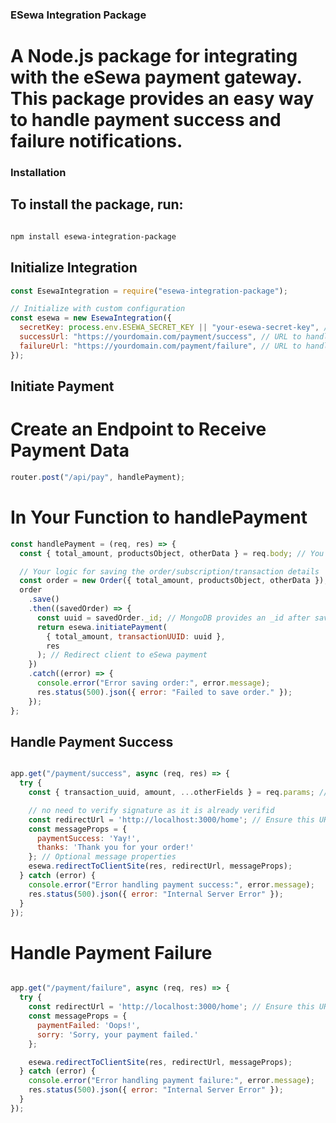 ### ESewa Integration Package

# A Node.js package for integrating with the eSewa payment gateway. This package provides an easy way to handle payment success and failure notifications.

### Installation

## To install the package, run:

```bash

npm install esewa-integration-package
```

## Initialize Integration

```js
const EsewaIntegration = require("esewa-integration-package");

// Initialize with custom configuration
const esewa = new EsewaIntegration({
  secretKey: process.env.ESEWA_SECRET_KEY || "your-esewa-secret-key", // Your eSewa secret key
  successUrl: "https://yourdomain.com/payment/success", // URL to handle successful payments
  failureUrl: "https://yourdomain.com/payment/failure", // URL to handle failed payments
});
```

## Initiate Payment

# Create an Endpoint to Receive Payment Data

```js
router.post("/api/pay", handlePayment);
```

# In Your Function to handlePayment

```js
const handlePayment = (req, res) => {
  const { total_amount, productsObject, otherData } = req.body; // You may also send and receive in req.query if preferred

  // Your logic for saving the order/subscription/transaction details
  const order = new Order({ total_amount, productsObject, otherData }); // Example object using a dummy Mongoose schema
  order
    .save()
    .then((savedOrder) => {
      const uuid = savedOrder._id; // MongoDB provides an _id after saving
      return esewa.initiatePayment(
        { total_amount, transactionUUID: uuid },
        res
      ); // Redirect client to eSewa payment
    })
    .catch((error) => {
      console.error("Error saving order:", error.message);
      res.status(500).json({ error: "Failed to save order." });
    });
};
```

## Handle Payment Success

```js

app.get("/payment/success", async (req, res) => {
  try {
    const { transaction_uuid, amount, ...otherFields } = req.params; // Use req.query for GET parameters

    // no need to verify signature as it is already verifid
    const redirectUrl = 'http://localhost:3000/home'; // Ensure this URL is correct
    const messageProps = {
      paymentSuccess: 'Yay!',
      thanks: 'Thank you for your order!'
    }; // Optional message properties
    esewa.redirectToClientSite(res, redirectUrl, messageProps);
  } catch (error) {
    console.error("Error handling payment success:", error.message);
    res.status(500).json({ error: "Internal Server Error" });
  }
});
```
# Handle Payment Failure
```js

app.get("/payment/failure", async (req, res) => {
  try {
    const redirectUrl = 'http://localhost:3000/home'; // Ensure this URL is correct
    const messageProps = {
      paymentFailed: 'Oops!',
      sorry: 'Sorry, your payment failed.'
    };

    esewa.redirectToClientSite(res, redirectUrl, messageProps);
  } catch (error) {
    console.error("Error handling payment failure:", error.message);
    res.status(500).json({ error: "Internal Server Error" });
  }
});

````
